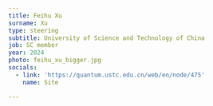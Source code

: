 ```yaml
---
title: Feihu Xu
surname: Xu
type: steering
subtitle: University of Science and Technology of China
job: SC member
year: 2024
photo: feihu_xu_bigger.jpg
socials:
  - link: 'https://quantum.ustc.edu.cn/web/en/node/475'
    name: Site

---
```

